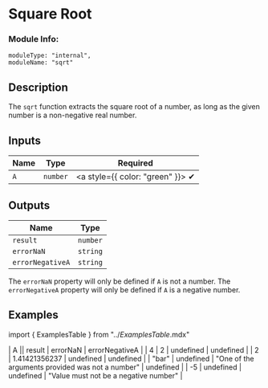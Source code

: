 # Square Root
### Module Info: 
```
moduleType: "internal",
moduleName: "sqrt"
```

## Description
The `sqrt` function extracts the square root of a number, as long as the given number is a non-negative real number. 

## Inputs
| Name | Type | Required
|------|------|:---------:|
| `A` | `number` |<a style={{ color: "green" }}> ✔ </a>


## Outputs
| Name | Type |
|------|------|
| `result` | `number` |
| `errorNaN` | `string` |
| `errorNegativeA` | `string` |

The `errorNaN` property will only be defined if `A` is not a number.
The `errorNegativeA` property will only be defined if `A` is a negative number.

## Examples
import { ExamplesTable } from "../_ExamplesTable_.mdx"

<ExamplesTable>
| A || result | errorNaN | errorNegativeA |
| 4 | 2 | undefined | undefined |
| 2 | 1.41421356237 | undefined | undefined |
| "bar" | undefined | "One of the arguments provided was not a number" | undefined |
| -5 | undefined | undefined | "Value must not be a negative number" |
</ExamplesTable>
